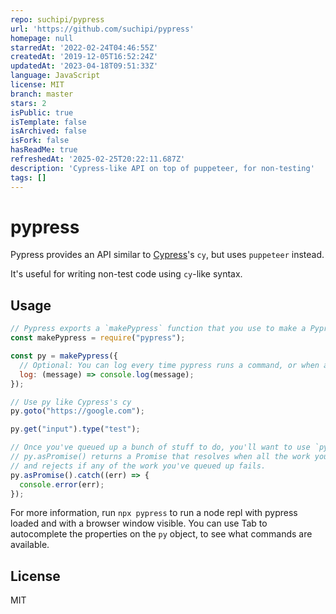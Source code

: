 ```yaml
---
repo: suchipi/pypress
url: 'https://github.com/suchipi/pypress'
homepage: null
starredAt: '2022-02-24T04:46:55Z'
createdAt: '2019-12-05T16:52:24Z'
updatedAt: '2023-04-18T09:51:33Z'
language: JavaScript
license: MIT
branch: master
stars: 2
isPublic: true
isTemplate: false
isArchived: false
isFork: false
hasReadMe: true
refreshedAt: '2025-02-25T20:22:11.687Z'
description: 'Cypress-like API on top of puppeteer, for non-testing'
tags: []
---
```


# pypress

Pypress provides an API similar to [Cypress](http://cypress.io)'s `cy`, but uses `puppeteer` instead.

It's useful for writing non-test code using `cy`-like syntax.

## Usage

```js
// Pypress exports a `makePypress` function that you use to make a Pypress instance.
const makePypress = require("pypress");

const py = makePypress({
  // Optional: You can log every time pypress runs a command, or when an error occurs
  log: (message) => console.log(message);
});

// Use py like Cypress's cy
py.goto("https://google.com");

py.get("input").type("test");

// Once you've queued up a bunch of stuff to do, you'll want to use `py.asPromise()` to handle errors.
// py.asPromise() returns a Promise that resolves when all the work you've queued up so far is completed,
// and rejects if any of the work you've queued up fails.
py.asPromise().catch((err) => {
  console.error(err);
});
```

For more information, run `npx pypress` to run a node repl with pypress loaded and with a browser window visible. You can use Tab to autocomplete the properties on the `py` object, to see what commands are available.

## License

MIT
